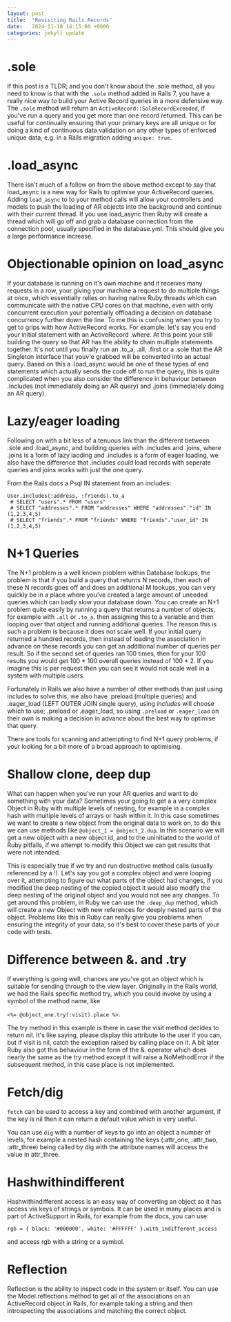 ```yaml
---
layout: post
title:  "Revisiting Rails Records"
date:   2024-11-18 14:15:00 +0000
categories: jekyll update
---
```


# .sole

If this post is a TLDR; and you don't know about the .sole method, all you need to know is that with the `.sole` method added in Rails 7, you have a really nice way to build your Active Record queries in a more defensive way. The `.sole` method will return an `ActiveRecord::SoleRecordExceeded`, if you've run a query and you get more than one record returned. This can be useful for continually ensuring that your primary keys are all unique or for doing a kind of continuous data validation on any other types of enforced unique data, e.g. in a Rails migration adding `unique: true`.

# .load_async

There isn't much of a follow on from the above method except to say that load_async is a new way for Rails to optimise your ActiveRecord queries. Adding `load_async` to to your method calls will allow your controllers and models to push the loading of AR objects into the background and continue with their current thread. If you use load_async then Ruby will create a thread which will go off and grab a database connection from the connection pool, usually specified in the database.yml. This should give you a large performance increase. 

# Objectionable opinion on load_async

If your database is running on it's own machine and it receives many requests in a row, your giving your machine a request to do multiple things at once, which essentially relies on having native Ruby threads which can communicate with the native CPU cores on that machine, even with only concurrent execution your potentially offloading a decision on database concurrency further down the line. To me this is confusing when you try to get to grips with how ActiveRecord works. For example: let's say you end your initial statement with an ActiveRecord .where. At this point your still building the query so that AR has the ability to chain multiple statements together. It's not until you finally run an .to_a, .all, .first or a .sole that the AR Singleton interface that youv'e grabbed will be converted into an actual query. Based on this a .load_async would be one of these types of end statements which actually sends the code off to run the query, this is quite complicated when you also consider the difference in behaviour between .includes (not immediately doing an AR query) and .joins (immediately doing an AR query).

# Lazy/eager loading

Following on with a bit less of a tenuous link than the different between .sole and .load_async, and building queries with .includes and .joins, where .joins is a form of lazy laoding and .includes is a form of eager loading, we also have the difference that .includes *could* load records with seperate queries and joins works with just the one query. 

From the Rails docs a Psql IN statement from an includes:

```
User.includes(:address, :friends).to_a
 # SELECT "users".* FROM "users"
 # SELECT "addresses".* FROM "addresses" WHERE "addresses"."id" IN (1,2,3,4,5)
 # SELECT "friends".* FROM "friends" WHERE "friends"."user_id" IN (1,2,3,4,5)
```

# N+1 Queries

The N+1 problem is a well known problem within Database lookups, the problem is that if you build a query that returns N records, then each of these N records goes off and does an additional M lookups, you can very quickly be in a place where you've created a large amount of uneeded queries which can badly slow your database down. You can create an N+1 problem quite easily by running a query that returns a number of objects, for example with `.all` or `.to_a`. then assigning this to a variable and then looping over that object and running additional queries. The reason this is such a problem is because it does not scale well. If your initial query returned a hundred records, then instead of loading the association in advance on these records you can get an additional number of queries per result. So if the second set of queries ran 100 times, then for your 100 results you would get 100 * 100 overall queries instead of 100 * 2. If you imagine this is per request then you can see it would not scale well in a system with multiple users.

Fortunately in Rails we also have a number of other methods than just using includes to solve this, we also have .preload (multiple queries) and .eager_load (LEFT OUTER JOIN single query), using *includes* will choose which to use; .preload or .eager_load, so using `.preload` or `.eager_load` on their own is making a decision in advance about the best way to optimise that query.

There are tools for scanning and attempting to find N+1 query problems, if your looking for a bit more of a broad approach to optimising.

# Shallow clone, deep dup

What can happen when you've run your AR queries and want to do something with your data? Sometimes your going to get a a very complex Object in Ruby with multiple levels of nesting, for example in a complex hash with multiple levels of arrays or hash within it. In this case sometimes we want to create a new object from the original data to work on, to do this we can use methods like ```@object_1 = @object_2.dup```. In this scenario we will get a new object with a new object id, and to the uninitiated to the world of Ruby pitfalls, if we attempt to modify this Object we can get results that were not intended.

This is especially true if we try and run destructive method calls (usually referenced by a !). Let's say you got a complex object and were looping over it, attempting to figure out what parts of the object had changes, if you modified the deep nesting of the copied object it would also modify the deep nesting of the original object and you would not see any changes. To get around this problem, in Ruby we can use the `.deep_dup` method, which will create a new Object with new references for deeply nested parts of the object. Problems like this in Ruby can really give you problems when ensuring the integrity of your data, so it's best to cover these parts of your code with tests.

# Difference between &. and .try

If everything is going well, chances are you've got an object which is suitable for sending through to the view layer. Originally in the Rails world, we had the Rails specific method try, which you could invoke by using a symbol of the method name, like 

```<%= @object_one.try(:visit).place %>```.

 The try method in this example is there in case the visit method decides to return nil. It's like saying, please display this attribute to the user if you can, but if visit is nil, catch the exception raised by calling place on it. A bit later Ruby also got this behaviour in the form of the &. operator which does nearly the same as the try method except it will raise a NoMethodError if the subsequent method, in this case place is not implemented.

# Fetch/dig

`fetch` can be used to access a key and combined with another argument, if the key is nil then it can return a default value which is very useful.

You can use `dig` with a number of keys to go into an object a number of levels, for example a nested hash containing the keys (:attr_one, :attr_two, :attr_three) being called by dig with the attribute names will access the value in attr_three.

# Hashwithindifferent

Hashwithindifferent access is an easy way of converting an object so it has access via keys of strings or symbols. It can be used in many places and is part of ActiveSupport in Rails, for example from the docs, you can use:

```rgb = { black: '#000000', white: '#FFFFFF' }.with_indifferent_access```

and access rgb with a string or a symbol.

# Reflection

Reflection is the ability to inspect code in the system or itself. You can use the Model.reflections method to get all of the associations on an ActiveRecord object in Rails, for example taking a string and then introspecting the associations and matching the correct object.